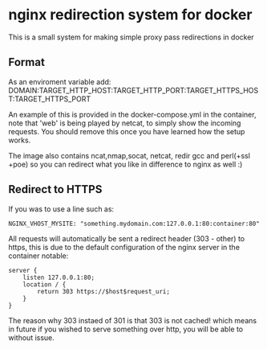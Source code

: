 # nginx redirection system for docker

This is a small system for making simple proxy pass redirections in docker

## Format

As an enviroment variable add: DOMAIN:TARGET_HTTP_HOST:TARGET_HTTP_PORT:TARGET_HTTPS_HOST:TARGET_HTTPS_PORT

An example of this is provided in the docker-compose.yml in the container, note that 'web' is being played
by netcat, to simply show the incoming requests. You should remove this once you have learned how the setup
works.

The image also contains ncat,nmap,socat, netcat, redir gcc and perl(+ssl +poe) so you can redirect what 
you like in difference to nginx as well :)

## Redirect to HTTPS

If you was to use a line such as:

    NGINX_VHOST_MYSITE: "something.mydomain.com:127.0.0.1:80:container:80"

All requests will automatically be sent a redirect header (303 - other) to https, this is due to the default configuration of the nginx server in the container notable:

    server {
        listen 127.0.0.1:80;
        location / {
            return 303 https://$host$request_uri;
        }
    }
    
The reason why 303 instaed of 301 is that 303 is not cached! which means in future if you wished to serve something over http, you will be able to without issue.
